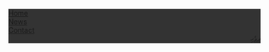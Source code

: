 
<html>
<head>
<style>
ul {
    list-style-type: none;
    margin: 0;
    padding: 0;
    overflow: hidden;
    background-color: #333;
}

li {
    float: left;
}

li a {
    display: block;
    color: white;
    text-align: center;
    padding: 14px 16px;
    text-decoration: none;
}

li a:hover:not(.active) {
    background-color: #111;
}

.active {
    background-color: #4CAF50;
}
</style>
</head>
<body>

<ul>
  <li><a href="">Home</a></li>
  <li><a href="#news">News</a></li>
  <li><a href="#contact">Contact</a></li>
  <li style="float:right"><a class="active" href="ދިވެހި">ދިވެހި</a></li>
</ul>

</body>
</html>
